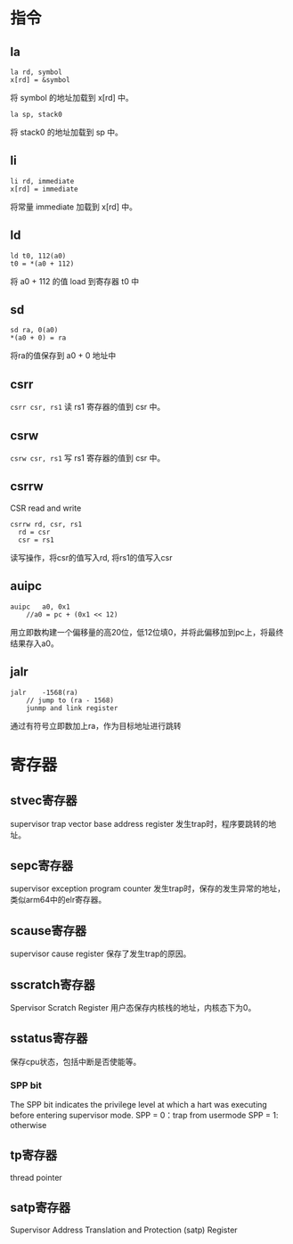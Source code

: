 # 指令

## la
```
la rd, symbol
x[rd] = &symbol
```
将 symbol 的地址加载到 x[rd] 中。
```
la sp, stack0
```
将 stack0 的地址加载到 sp 中。

## li
```
li rd, immediate
x[rd] = immediate
```
将常量 immediate 加载到 x[rd] 中。

## ld
```
ld t0, 112(a0)
t0 = *(a0 + 112)
```
将 a0 + 112 的值 load 到寄存器 t0 中

## sd
```
sd ra, 0(a0)
*(a0 + 0) = ra
```
将ra的值保存到 a0 + 0 地址中

## csrr
`csrr csr, rs1`
读 rs1 寄存器的值到 csr 中。

## csrw
`csrw csr, rs1`
写 rs1 寄存器的值到 csr 中。

## csrrw
CSR read and write
```
csrrw rd, csr, rs1
  rd = csr
  csr = rs1
```
读写操作，将csr的值写入rd, 将rs1的值写入csr

## auipc
```
auipc	a0, 0x1
    //a0 = pc + (0x1 << 12)
```
用立即数构建一个偏移量的高20位，低12位填0，并将此偏移加到pc上，将最终结果存入a0。

## jalr
```
jalr	-1568(ra)
	// jump to (ra - 1568)
    junmp and link register
```
通过有符号立即数加上ra，作为目标地址进行跳转

# 寄存器

## stvec寄存器
supervisor trap vector base address register
发生trap时，程序要跳转的地址。

## sepc寄存器
supervisor exception program counter
发生trap时，保存的发生异常的地址，类似arm64中的elr寄存器。

## scause寄存器
supervisor cause register
保存了发生trap的原因。

## sscratch寄存器
Spervisor Scratch Register
用户态保存内核栈的地址，内核态下为0。

## sstatus寄存器
保存cpu状态，包括中断是否使能等。

### SPP bit
The SPP bit indicates the privilege level at which a hart was executing before entering supervisor
mode. 
SPP = 0：trap from usermode
SPP = 1: otherwise

## tp寄存器
thread pointer

## satp寄存器
Supervisor Address Translation and Protection (satp) Register